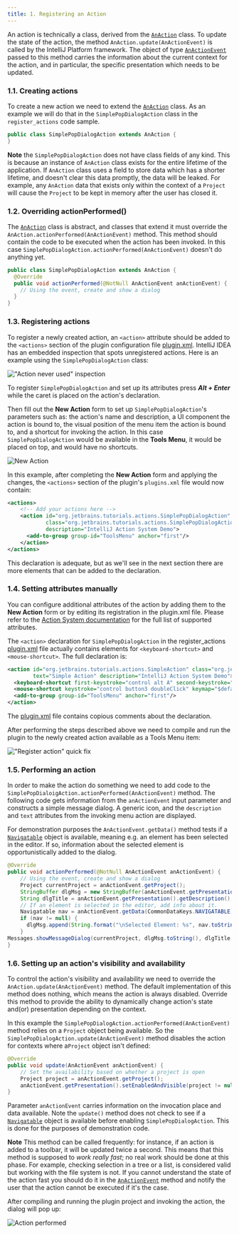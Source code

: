 ```yaml
---
title: 1. Registering an Action
---
```



An action is technically a class, derived from the
[`AnAction`](upsource:///platform/editor-ui-api/src/com/intellij/openapi/actionSystem/AnAction.java)
class.
To update the state of the action, the method `AnAction.update(AnActionEvent)` is called by the IntelliJ Platform framework.
The object of type
[`AnActionEvent`](upsource:///platform/editor-ui-api/src/com/intellij/openapi/actionSystem/AnActionEvent.java)
passed to this method carries the information about the current context for the action,
and in particular, the specific presentation which needs to be updated.


### 1.1. Creating actions

To create a new action we need to extend the [`AnAction`](upsource:///platform/editor-ui-api/src/com/intellij/openapi/actionSystem/AnAction.java)
class. As an example we will do that in the `SimplePopDialogAction` class in the `register_actions` code sample.

```java
public class SimplePopDialogAction extends AnAction {
}
```

**Note** the `SimplePopDialogAction` does not have class fields of any kind. This is because an instance of `AnAction` class
exists for the entire lifetime of the application. If `AnAction` class uses a field to store data which has a shorter 
lifetime, and doesn't clear this data promptly, the data will be leaked. For example, any `AnAction` data that exists 
only within the context of a `Project` will cause the `Project` to be kept in memory after the user has closed it.


### 1.2. Overriding actionPerformed()

The [`AnAction`](upsource:///platform/editor-ui-api/src/com/intellij/openapi/actionSystem/AnAction.java)
class is abstract, and classes that extend it must override the `AnAction.actionPerformed(AnActionEvent)` method.
This method should contain the code to be executed when the action has been invoked.
In this case `SimplePopDialogAction.actionPerformed(AnActionEvent)` doesn't do anything yet.

```java
public class SimplePopDialogAction extends AnAction {
  @Override
  public void actionPerformed(@NotNull AnActionEvent anActionEvent) {
    // Using the event, create and show a dialog
  }
}
```

### 1.3. Registering actions

To register a newly created action, an `<action>` attribute should be added to the `<actions>` section of the plugin configuration file
[plugin.xml](https://github.com/JetBrains/intellij-sdk-docs/blob/master/code_samples/register_actions/resources/META-INF/plugin.xml).
IntelliJ IDEA has an embedded inspection that spots unregistered actions. Here is an example using the `SimplePopDialogAction` class:

!["Action never used" inspection](img/action_never_used.png)

To register `SimplePopDialogAction` and set up its attributes press ***Alt + Enter*** while the caret is placed on the action's declaration.

Then fill out the **New Action** form to set up `SimplePopDialogAction`'s parameters such as: the action's name and description, 
a UI component the action is bound to, the visual position of the menu item the action is bound to, and a shortcut for invoking the action.
In this case `SimplePopDialogAction` would be available in the **Tools Menu**, it would be placed on top, and would have no shortcuts.

![New Action](img/new_action.png)

In this example, after completing the **New Action** form and applying the changes, the `<actions>` section of the plugin's `plugins.xml` file
would now contain:

```xml
<actions>
    <!-- Add your actions here -->
    <action id="org.jetbrains.tutorials.actions.SimplePopDialogAction"
            class="org.jetbrains.tutorials.actions.SimplePopDialogAction" text="Simple Action"
            description="IntelliJ Action System Demo">
      <add-to-group group-id="ToolsMenu" anchor="first"/>
    </action>
</actions>
```
This declaration is adequate, but as we'll see in the next section there are more elements that can be added to the declaration.


### 1.4. Setting attributes manually

You can configure additional attributes of the action by adding them to the **New Action** form or by editing its registration in the plugin.xml file.
Please refer to the [Action System documentation](../../basics/action_system.md#registering-actions) for the full list
of supported attributes.

The `<action>` declaration for `SimplePopDialogAction` in the register_actions 
[plugin.xml](https://github.com/JetBrains/intellij-sdk-docs/blob/master/code_samples/register_actions/resources/META-INF/plugin.xml) 
file actually contains elements for `<keyboard-shortcut>` and `<mouse-shortcut>`. The full declaration is:

```xml
<action id="org.jetbrains.tutorials.actions.SimpleAction" class="org.jetbrains.tutorials.actions.SimplePopDialogAction"
        text="Simple Action" description="IntelliJ Action System Demo">
  <keyboard-shortcut first-keystroke="control alt A" second-keystroke="C" keymap="$default"/>
  <mouse-shortcut keystroke="control button3 doubleClick" keymap="$default"/>
  <add-to-group group-id="ToolsMenu" anchor="first"/>
</action>
```
The [plugin.xml](https://github.com/JetBrains/intellij-sdk-docs/blob/master/code_samples/register_actions/resources/META-INF/plugin.xml) 
file contains copious comments about the declaration.

After performing the steps described above we need to compile and run the plugin to the newly created action available as a Tools Menu item:

!["Register action" quick fix](img/tools_menu_item_action.png)


### 1.5. Performing an action

In order to make the action do something we need to add code to the `SimplePopDialoigAction.actionPerformed(AnActionEvent)` method.
The following code gets information from the `anActionEvent` input parameter and constructs a simple message dialog.
A generic icon, and the `description` and `text` attributes from the invoking menu action are displayed.

For demonstration purposes the `AnActionEvent.getData()` method tests if a [`Navigatable`](upsource:///platform/core-api/src/com/intellij/pom/Navigatable.java) 
object is available, meaning e.g. an element has been selected in the editor. If so, information about 
the selected element is opportunistically added to the dialog.

```java
@Override
public void actionPerformed(@NotNull AnActionEvent anActionEvent) {
    // Using the event, create and show a dialog
    Project currentProject = anActionEvent.getProject();
    StringBuffer dlgMsg = new StringBuffer(anActionEvent.getPresentation().getText() + " Selected!");
    String dlgTitle = anActionEvent.getPresentation().getDescription();
    // If an element is selected in the editor, add info about it.
    Navigatable nav = anActionEvent.getData(CommonDataKeys.NAVIGATABLE);
    if (nav != null) {
      dlgMsg.append(String.format("\nSelected Element: %s", nav.toString()));
    }
Messages.showMessageDialog(currentProject, dlgMsg.toString(), dlgTitle, Messages.getInformationIcon());
}
```

### 1.6. Setting up an action's visibility and availability

To control the action's visibility and availability we need to override the `AnAction.update(AnActionEvent)` method.
The default implementation of this method does nothing, which means the action is always disabled.
Override this method to provide the ability to dynamically change action's state and(or) presentation depending on the context.

In this example the `SimplePopDialogAction.actionPerformed(AnActionEvent)` method relies on a `Project`
object being available. So the `SimplePopDialogAction.update(AnActionEvent)` method disables
the action for contexts where a`Project` object isn't defined:

```java
@Override
public void update(AnActionEvent anActionEvent) {
    // Set the availability based on whether a project is open
    Project project = anActionEvent.getProject();
    anActionEvent.getPresentation().setEnabledAndVisible(project != null);
}
```

Parameter `anActionEvent` carries information on the invocation place and data available. Note the `update()` method does
not check to see if a [`Navigatable`](upsource:///platform/core-api/src/com/intellij/pom/Navigatable.java) object is available
before enabling `SimplePopDialogAction`. This is done for the purposes of demonstration code.  

**Note** This method can be called frequently: for instance, if an action is added to a toolbar, it will be updated twice a second.
This means that this method is supposed to _work really fast_; no real work should be done at this phase.
For example, checking selection in a tree or a list, is considered valid but working with the file system is not.
If you cannot understand the state of the action fast you should do it in the
[`AnActionEvent`](upsource:///platform/editor-ui-api/src/com/intellij/openapi/actionSystem/AnActionEvent.java)
method and notify the user that the action cannot be executed if it's the case.


After compiling and running the plugin project and invoking the action, the dialog will pop up:

![Action performed](img/action_performed.png)

